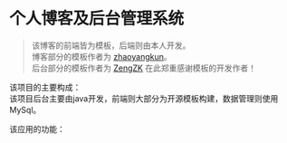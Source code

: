 # 个人博客及后台管理系统
> 该博客的前端皆为模板，后端则由本人开发。\
> 博客部分的模板作者为 [zhaoyangkun](https://github.com/zhaoyangkun/Boundless-UI)。\
> 后台部分的模板作者为 [ZengZK](https://github.com/Backl1ght)
> 在此郑重感谢模板的开发作者！

该项目的主要构成：\
该项目后台主要由java开发，前端则大部分为开源模板构建，数据管理则使用MySql。


该应用的功能：
  
